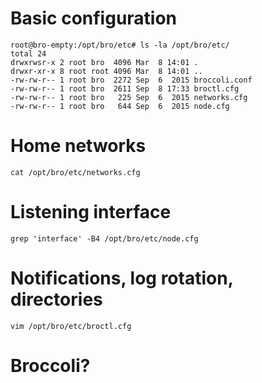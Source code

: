 # Basic configuration

```
root@bro-empty:/opt/bro/etc# ls -la /opt/bro/etc/
total 24
drwxrwsr-x 2 root bro  4096 Mar  8 14:01 .
drwxr-xr-x 8 root root 4096 Mar  8 14:01 ..
-rw-rw-r-- 1 root bro  2272 Sep  6  2015 broccoli.conf
-rw-rw-r-- 1 root bro  2611 Sep  8 17:33 broctl.cfg
-rw-rw-r-- 1 root bro   225 Sep  6  2015 networks.cfg
-rw-rw-r-- 1 root bro   644 Sep  6  2015 node.cfg
```

# Home networks

```
cat /opt/bro/etc/networks.cfg
```

# Listening interface

```
grep 'interface' -B4 /opt/bro/etc/node.cfg
```

# Notifications, log rotation, directories

```
vim /opt/bro/etc/broctl.cfg
```

# Broccoli?